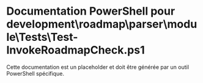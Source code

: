 # Documentation PowerShell pour development\roadmap\parser\module\Tests\Test-InvokeRoadmapCheck.ps1

Cette documentation est un placeholder et doit être générée par un outil PowerShell spécifique.

